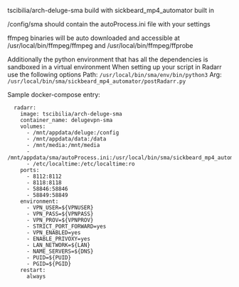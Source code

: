 tscibilia/arch-deluge-sma build with sickbeard_mp4_automator built in

/config/sma should contain the autoProcess.ini file with your settings

ffmpeg binaries will be auto downloaded and accessible at /usr/local/bin/ffmpeg/ffmpeg and /usr/local/bin/ffmpeg/ffprobe

Additionally the python environment that has all the dependencies is sandboxed in a virtual environment
When setting up your script in Radarr use the following options
Path: `/usr/local/bin/sma/env/bin/python3`
Arg: `/usr/local/bin/sma/sickbeard_mp4_automator/postRadarr.py`

Sample docker-compose entry:
```
  radarr:
    image: tscibilia/arch-deluge-sma
    container_name: delugevpn-sma
    volumes:
      - /mnt/appdata/deluge:/config
      - /mnt/appdata/data:/data
      - /mnt/media:/mnt/media
      - /mnt/appdata/sma/autoProcess.ini:/usr/local/bin/sma/sickbeard_mp4_automator/autoProcess.ini:ro
      - /etc/localtime:/etc/localtime:ro
    ports:
      - 8112:8112
      - 8118:8118
      - 58846:58846
      - 58849:58849
    environment:
      - VPN_USER=${VPNUSER}
      - VPN_PASS=${VPNPASS}
      - VPN_PROV=${VPNPROV}
      - STRICT_PORT_FORWARD=yes
      - VPN_ENABLED=yes
      - ENABLE_PRIVOXY=yes
      - LAN_NETWORK=${LAN}
      - NAME_SERVERS=${DNS}
      - PUID=${PUID}
      - PGID=${PGID}
    restart:
      always
```
